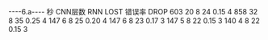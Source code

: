 ----6.a----
秒       CNN层数   RNN      LOST        错误率     DROP
603         20      8        24          0.15        4
858         32      8        35          0.25        4
147         6       8        25          0.20        4
147         6       8        23          0.17        3
147         5       8        22          0.15        3
140         4       8        22          0.15        3